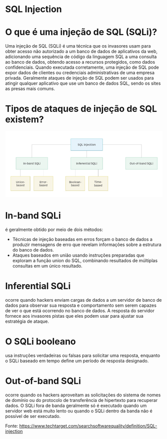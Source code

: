 # SQL Injection

# O que é uma injeção de SQL (SQLi)?

Uma injeção de SQL (SQLi) é uma técnica que os invasores usam para obter acesso não autorizado a um banco de dados de aplicativos da web, adicionando uma sequência de código da linguagem SQL a uma consulta ao banco de dados, obtendo acesso a recursos protegidos, como dados confidenciais. Quando executada corretamente, uma injeção de SQL pode expor dados de clientes ou credenciais administrativas de uma empresa privada.
Geralmente ataques de injeção de SQL podem ser usados para atingir qualquer aplicativo que use um banco de dados SQL, sendo os sites as presas mais comuns.

# Tipos de ataques de injeção de SQL existem?

![1717965254215](image/README/1717965254215.png)

# In-band SQLi

é geralmente obtido por meio de dois métodos:

- Técnicas de injeção baseadas em erros forçam o banco de dados a produzir mensagens de erro que revelam informações sobre a estrutura do banco de dados.
- Ataques baseados em união usando instruções preparadas que exploram a função union do SQL, combinando resultados de múltiplas consultas em um único resultado.

# Inferential SQLi

ocorre quando hackers enviam cargas de dados a um servidor de banco de dados para observar sua resposta e comportamento sem serem capazes de ver o que está ocorrendo no banco de dados. A resposta do servidor fornece aos invasores pistas que eles podem usar para ajustar sua estratégia de ataque.

# O SQLi booleano

usa instruções verdadeiras ou falsas para solicitar uma resposta, enquanto o SQLi baseado em tempo define um período de resposta designado.

# Out-of-band SQLi

ocorre quando os hackers aproveitam as solicitações do sistema de nomes de domínio ou do protocolo de transferência de hipertexto para recuperar dados. O SQLi fora de banda geralmente só é executado quando um servidor web está muito lento ou quando o SQLi dentro da banda não é possível de ser executado.

Fonte: https://www.techtarget.com/searchsoftwarequality/definition/SQL-injection

